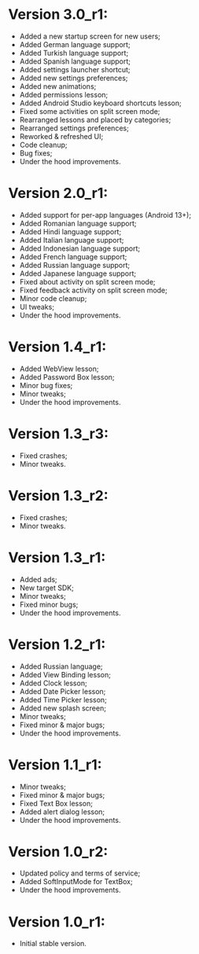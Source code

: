 # Version 3.0_r1:
- Added a new startup screen for new users;
- Added German language support;
- Added Turkish language support;
- Added Spanish language support;
- Added settings launcher shortcut;
- Added new settings preferences;
- Added new animations;
- Added permissions lesson;
- Added Android Studio keyboard shortcuts lesson;
- Fixed some activities on split screen mode;
- Rearranged lessons and placed by categories;
- Rearranged settings preferences;
- Reworked & refreshed UI;
- Code cleanup;
- Bug fixes;
- Under the hood improvements.

# Version 2.0_r1:
- Added support for per-app languages (Android 13+);
- Added Romanian language support;
- Added Hindi language support;
- Added Italian language support;
- Added Indonesian language support;
- Added French language support;
- Added Russian language support;
- Added Japanese language support;
- Fixed about activity on split screen mode;
- Fixed feedback activity on split screen mode;
- Minor code cleanup;
- UI tweaks;
- Under the hood improvements.

# Version 1.4_r1:
- Added WebView lesson;
- Added Password Box lesson;
- Minor bug fixes;
- Minor tweaks;
- Under the hood improvements.

# Version 1.3_r3:
- Fixed crashes;
- Minor tweaks.

# Version 1.3_r2:
- Fixed crashes;
- Minor tweaks.

# Version 1.3_r1:
- Added ads;
- New target SDK;
- Minor tweaks;
- Fixed minor bugs;
- Under the hood improvements.

# Version 1.2_r1:
- Added Russian language;
- Added View Binding lesson;
- Added Clock lesson;
- Added Date Picker lesson;
- Added Time Picker lesson;
- Added new splash screen;
- Minor tweaks;
- Fixed minor & major bugs;
- Under the hood improvements.

# Version 1.1_r1:
- Minor tweaks;
- Fixed minor & major bugs;
- Fixed Text Box lesson;
- Added alert dialog lesson;
- Under the hood improvements.

# Version 1.0_r2:
- Updated policy and terms of service;
- Added SoftInputMode for TextBox;
- Under the hood improvements.

# Version 1.0_r1:
- Initial stable version.
